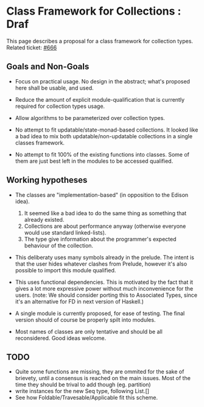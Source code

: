 # Class Framework for Collections : Draf



This page describes a proposal for a class framework for collection types. Related ticket: [\#666](https://gitlab.staging.haskell.org/ghc/ghc/issues/666)


## Goals and Non-Goals


- Focus on practical usage. No design in the abstract; what's proposed here shall be usable, and used.
- Reduce the amount of explicit module-qualification that is currently required for collection types usage.
- Allow algorithms to be parameterized over collection types.

- No attempt to fit updatable/state-monad-based collections. 
  It looked like a bad idea to mix both updatable/non-updatable collections in a single classes framework.
- No attempt to fit 100% of the existing functions into classes. 
  Some of them are just best left in the modules to be accessed qualified.

## Working hypotheses


- The classes are "implementation-based" (in opposition to the Edison idea).

  1. It seemed like a bad idea to do the same thing as something that already existed.
  1. Collections are about performance anyway (otherwise everyone would use standard linked-lists).
  1. The type give information about the programmer's expected behaviour of the collection. 
- This deliberaty uses many symbols already in the prelude. The intent is that the user hides whatever clashes from Prelude, however it's also possible to import this module qualified.
- This uses functional dependencies. This is motivated by the fact that it gives a lot more expressive power without much inconvenience for the users. (note: We should consider porting this to Associated Types, since it's an alternative for FD in next version of Haskell.)
- A single module is currently proposed, for ease of testing. The final version should of course be properly spilt into modules.
- Most names of classes are only tentative and should be all reconsidered. Good ideas welcome.

## TODO


- Quite some functions are missing, they are ommited for the sake of brievety,
  until a consensus is reached on the main issues.
  Most of the time they should be trival to add though (eg. partition)
- write instances for the new Seq type, following List.\[\]
- See how Foldable/Travesable/Applicable fit this scheme. 

